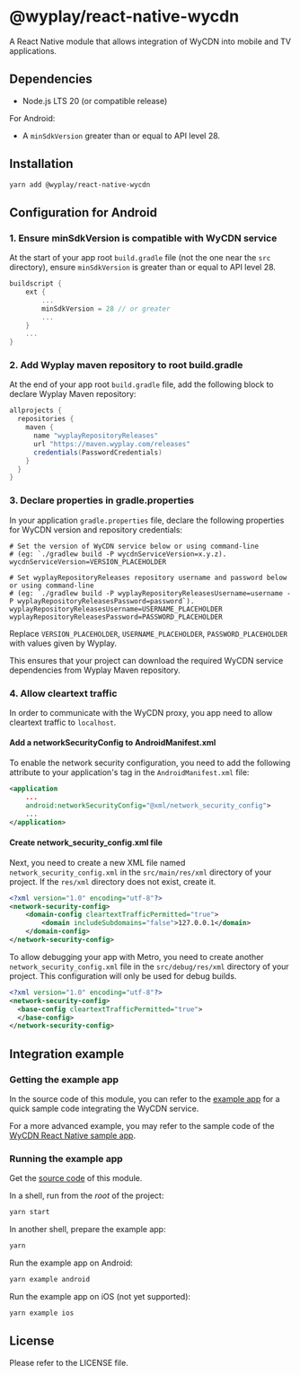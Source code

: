 # @wyplay/react-native-wycdn

A React Native module that allows integration of WyCDN into mobile and TV applications.

## Dependencies

- Node.js LTS 20 (or compatible release)

For Android:

- A `minSdkVersion` greater than or equal to API level 28.

## Installation

```sh
yarn add @wyplay/react-native-wycdn
```

## Configuration for Android

### 1. Ensure minSdkVersion is compatible with WyCDN service

At the start of your app root `build.gradle` file (not the one near the `src` directory), ensure `minSdkVersion` is greater than or equal to API level 28.

```gradle
buildscript {
    ext {
        ...
        minSdkVersion = 28 // or greater
        ...
    }
    ...
}
```

### 2. Add Wyplay maven repository to root build.gradle

At the end of your app root `build.gradle` file, add the following block to declare Wyplay Maven repository:

```gradle
allprojects {
  repositories {
    maven {
      name "wyplayRepositoryReleases"
      url "https://maven.wyplay.com/releases"
      credentials(PasswordCredentials)
    }
  }
}
```

### 3. Declare properties in gradle.properties

In your application `gradle.properties` file, declare the following properties for WyCDN version and repository credentials:

```properties
# Set the version of WyCDN service below or using command-line
# (eg: `./gradlew build -P wycdnServiceVersion=x.y.z).
wycdnServiceVersion=VERSION_PLACEHOLDER

# Set wyplayRepositoryReleases repository username and password below or using command-line
# (eg: `./gradlew build -P wyplayRepositoryReleasesUsername=username -P wyplayRepositoryReleasesPassword=password`).
wyplayRepositoryReleasesUsername=USERNAME_PLACEHOLDER
wyplayRepositoryReleasesPassword=PASSWORD_PLACEHOLDER
```

Replace `VERSION_PLACEHOLDER`, `USERNAME_PLACEHOLDER`, `PASSWORD_PLACEHOLDER` with values given by Wyplay.

This ensures that your project can download the required WyCDN service dependencies from Wyplay Maven repository.

### 4. Allow cleartext traffic

In order to communicate with the WyCDN proxy, you app need to allow cleartext traffic to `localhost`.

#### Add a networkSecurityConfig to AndroidManifest.xml

To enable the network security configuration, you need to add the following attribute to your application's tag in the `AndroidManifest.xml` file:

```xml
<application
    ...
    android:networkSecurityConfig="@xml/network_security_config">
    ...
</application>
```

#### Create network_security_config.xml file

Next, you need to create a new XML file named `network_security_config.xml` in the `src/main/res/xml` directory of your project.  If the `res/xml` directory does not exist, create it.

```xml
<?xml version="1.0" encoding="utf-8"?>
<network-security-config>
    <domain-config cleartextTrafficPermitted="true">
        <domain includeSubdomains="false">127.0.0.1</domain>
    </domain-config>
</network-security-config>
```

To allow debugging your app with Metro, you need to create another `network_security_config.xml` file in the `src/debug/res/xml` directory of your project. This configuration will only be used for debug builds.

```xml
<?xml version="1.0" encoding="utf-8"?>
<network-security-config>
  <base-config cleartextTrafficPermitted="true">
  </base-config>
</network-security-config>
```

## Integration example

### Getting the example app

In the source code of this module, you can refer to the [example app](https://github.com/wyplay/wycdn-agent-reactnative/-/tree/main/example) for a quick sample code integrating the WyCDN service.

For a more advanced example, you may refer to the sample code of the [WyCDN React Native sample app](https://github.com/wyplay/wycdn-sampleapp-reactnative).

### Running the example app

Get the [source code](https://github.com/wyplay/wycdn-agent-reactnative) of this module.

In a shell, run from the _root_ of the project:

```sh
yarn start
```

In another shell, prepare the example app:

```sh
yarn
```

Run the example app on Android:

```sh
yarn example android
```

Run the example app on iOS (not yet supported):

```sh
yarn example ios
```

## License

Please refer to the LICENSE file.
